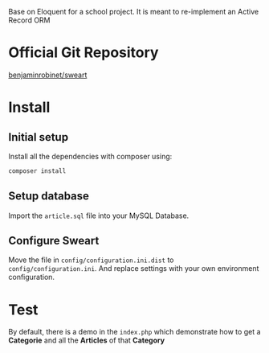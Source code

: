 Base on Eloquent for a school project.
It is meant to re-implement an Active Record ORM

# Official Git Repository
[benjaminrobinet/sweart](https://github.com/benjaminrobinet/sweart)

# Install
## Initial setup
Install all the dependencies with composer using:
```bash
composer install
```

## Setup database
Import the `article.sql` file into your MySQL Database.

## Configure Sweart
Move the file in `config/configuration.ini.dist` to `config/configuration.ini`. And replace settings with your own environment configuration.

# Test
By default, there is a demo in the `index.php` which demonstrate how to get a **Categorie** and all the **Articles** of that **Category**
